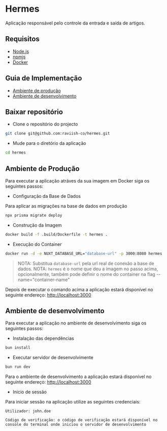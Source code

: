 # Hermes

Aplicação responsável pelo controle da entrada e saída de artigos.

## Requisitos

-   [Node.js](https://nodejs.org)
-   [npmjs](https://npmjs.com/)
-   [Docker](https:www.docker.com)

## Guia de Implementação

-   [Ambiente de produção](#ambiente-de-produção)
-   [Ambiente de desenvolvimento](#ambiente-de-desenvolvimento)

## Baixar repositório

-   Clone o repositório do projecto

```bash
git clone git@github.com:raviish-co/hermes.git
```

-   Mude para o diretório da aplicação

```bash
cd hermes
```

## Ambiente de Produção

Para executar a aplicação atráves da sua imagem em Docker siga os seguintes passos:

-   Configuração da Base de Dados

Para aplicar as migrações na base de dados em produção

```bash
npx prisma migrate deploy
```

-   Construção da Imagem

```bash
docker build -f .build/Dockerfile -t hermes .
```

-   Execução do Container

```bash
docker run -d -e NUXT_DATABASE_URL="database-url" -p 3000:8080 hermes
```

> NOTA: Substitua `database-url` pela url real de conexão a base de dados.
> NOTA: `hermes` é o nome que deu a imagem no passo acima, opcionalmente, também pode definir o nome do container na flag --name="container-name"

Depois de executar o comando acima a aplicação estará disponível no seguinte endereço: <http://localhost:3000>

## Ambiente de desenvolvimento

Para executar a aplicação no ambiente de desenvolvimento siga os seguintes passos:

-   Instalação das dependências

```bash
bun install
```

-   Executar servidor de desenvolvimente

```bash
bun run dev
```

Para o ambiente de desenvolvimento a aplicação estará disponível no seguinte endereço: <http://localhost:3000>

-   Inicio de sessão

Para iniciar sessão na aplicação utilize as seguintes credenciais:

```plaintext
Utilizador: john.doe

Código de verificação: o código de verificação estará disponível no console do terminal onde iniciou o servidor de desenvolvimento
```
